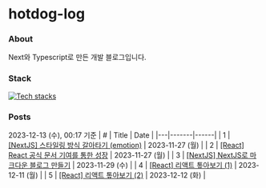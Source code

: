 # hotdog-log

### About
Next와 Typescript로 만든 개발 블로그입니다.

### Stack
[![Tech stacks](https://skillicons.dev/icons?i=ts,nextjs,vercel,emotion)](https://skillicons.dev)

<!-- START_POSTS -->
### Posts
2023-12-13 (수), 00:17 기준
| # | Title | Date |
|---|-------|------|
| 1 | [[NextJS] 스타일링 방식 갈아타기 (emotion)](https://hotjae.com/posts/nextjs-styling-tool) | 2023-11-27 (월) |
| 2 | [[React] React 공식 문서 기여를 통한 성장](https://hotjae.com/posts/contribute-to-react-document) | 2023-11-27 (월) |
| 3 | [[NextJS] NextJS로 마크다운 블로그 만들기](https://hotjae.com/posts/nextjs-markdown-blog) | 2023-11-29 (수) |
| 4 | [[React] 리액트 톺아보기 (1)](https://hotjae.com/posts/react-deep-dive-1) | 2023-12-11 (월) |
| 5 | [[React] 리액트 톺아보기 (2)](https://hotjae.com/posts/react-deep-dive-2) | 2023-12-12 (화) |
<!-- END_POSTS -->
